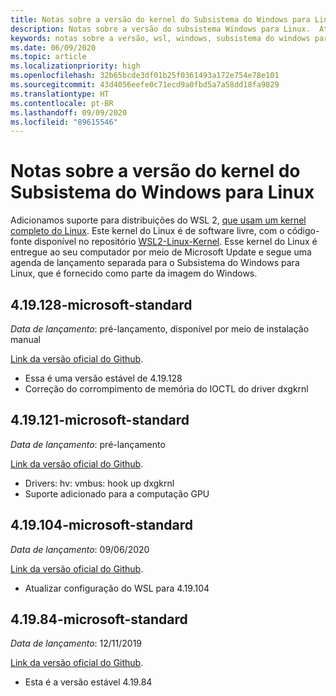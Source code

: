 ```yaml
---
title: Notas sobre a versão do kernel do Subsistema do Windows para Linux
description: Notas sobre a versão do subsistema Windows para Linux.  Atualizadas mensalmente.
keywords: notas sobre a versão, wsl, windows, subsistema do windows para linux, windowssubsystem, ubuntu, kernel
ms.date: 06/09/2020
ms.topic: article
ms.localizationpriority: high
ms.openlocfilehash: 32b65bcde3df01b25f0361493a172e754e78e101
ms.sourcegitcommit: 43d4056eefe0c71ecd9a0fbd5a7a58dd18fa9829
ms.translationtype: HT
ms.contentlocale: pt-BR
ms.lasthandoff: 09/09/2020
ms.locfileid: "89615546"
---
```

# <a name="release-notes-for-windows-subsystem-for-linux-kernel"></a>Notas sobre a versão do kernel do Subsistema do Windows para Linux

Adicionamos suporte para distribuições do WSL 2, [que usam um kernel completo do Linux](https://devblogs.microsoft.com/commandline/shipping-a-linux-kernel-with-windows/). Este kernel do Linux é de software livre, com o código-fonte disponível no repositório [WSL2-Linux-Kernel](https://github.com/microsoft/WSL2-Linux-Kernel). Esse kernel do Linux é entregue ao seu computador por meio de Microsoft Update e segue uma agenda de lançamento separada para o Subsistema do Windows para Linux, que é fornecido como parte da imagem do Windows.

## <a name="419128-microsoft-standard"></a>4.19.128-microsoft-standard
*Data de lançamento*: pré-lançamento, disponível por meio de instalação manual

[Link da versão oficial do Github](https://github.com/microsoft/WSL2-Linux-Kernel/releases/tag/4.19.128-microsoft-standard).

* Essa é uma versão estável de 4.19.128
* Correção do corrompimento de memória do IOCTL do driver dxgkrnl

## <a name="419121-microsoft-standard"></a>4.19.121-microsoft-standard
*Data de lançamento*: pré-lançamento

[Link da versão oficial do Github](https://github.com/microsoft/WSL2-Linux-Kernel/releases/tag/4.19.121-microsoft-standard).

* Drivers: hv: vmbus: hook up dxgkrnl
* Suporte adicionado para a computação GPU

## <a name="419104-microsoft-standard"></a>4.19.104-microsoft-standard
*Data de lançamento*: 09/06/2020 

[Link da versão oficial do Github](https://github.com/microsoft/WSL2-Linux-Kernel/releases/tag/4.19.104-microsoft-standard).

* Atualizar configuração do WSL para 4.19.104

## <a name="41984-microsoft-standard"></a>4.19.84-microsoft-standard
*Data de lançamento*: 12/11/2019 

[Link da versão oficial do Github](https://github.com/microsoft/WSL2-Linux-Kernel/releases/tag/4.19.84-microsoft-standard).

* Esta é a versão estável 4.19.84


